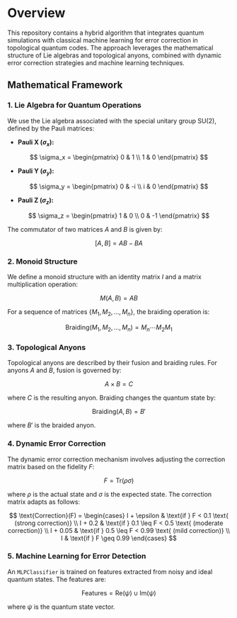# Overview

This repository contains a hybrid algorithm that integrates quantum simulations with classical machine learning for error correction in topological quantum codes. The approach leverages the mathematical structure of Lie algebras and topological anyons, combined with dynamic error correction strategies and machine learning techniques.

## Mathematical Framework

### 1. Lie Algebra for Quantum Operations

We use the Lie algebra associated with the special unitary group $\text{SU}(2)$, defined by the Pauli matrices:
- **Pauli X ($σ_x$):**

$$
\sigma_x = \begin{pmatrix}
0 & 1 \\
1 & 0
\end{pmatrix}
$$

- **Pauli Y ($σ_y$):**

$$
\sigma_y = \begin{pmatrix}
0 & -i \\
i & 0
\end{pmatrix}
$$

- **Pauli Z ($σ_z$):**

$$
\sigma_z = \begin{pmatrix}
1 & 0 \\
0 & -1
\end{pmatrix}
$$


The commutator of two matrices $A$ and $B$ is given by:

$$
[A, B] = AB - BA
$$

### 2. Monoid Structure

We define a monoid structure with an identity matrix $I$ and a matrix multiplication operation:

$$
M(A, B) = AB
$$

For a sequence of matrices $\{M_1, M_2, \ldots, M_n\}$, the braiding operation is:

$$
\text{Braiding}(M_1, M_2, \ldots, M_n) = M_n \cdots M_2 M_1
$$

### 3. Topological Anyons

Topological anyons are described by their fusion and braiding rules. For anyons $A$ and $B$, fusion is governed by:

$$
A \times B = C
$$

where $C$ is the resulting anyon. Braiding changes the quantum state by:

$$
\text{Braiding}(A, B) = B'
$$

where $B'$ is the braided anyon.

### 4. Dynamic Error Correction

The dynamic error correction mechanism involves adjusting the correction matrix based on the fidelity $F$:

$$
F = \text{Tr}(\rho \sigma)
$$

where $\rho$ is the actual state and $\sigma$ is the expected state. The correction matrix adapts as follows:

$$
\text{Correction}(F) = \begin{cases}
I + \epsilon & \text{if } F < 0.1 \text{ (strong correction)} \\
I + 0.2 & \text{if } 0.1 \leq F < 0.5 \text{ (moderate correction)} \\
I + 0.05 & \text{if } 0.5 \leq F < 0.99 \text{ (mild correction)} \\
I & \text{if } F \geq 0.99
\end{cases}
$$

### 5. Machine Learning for Error Detection

An `MLPClassifier` is trained on features extracted from noisy and ideal quantum states. The features are:

$$
\text{Features} = \text{Re}(\psi) \cup \text{Im}(\psi)
$$

where $\psi$ is the quantum state vector.
